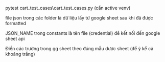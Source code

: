 pytest cart_test_cases\cart_test_cases.py (cần active venv)

file json trong các folder là dữ liệu lấy từ google sheet sau khi đã được formatted

JSON_NAME trong constants là tên file (credential) để kết nối đến google sheet api

Điền các trường trong gg sheet theo đúng mẫu dược sheet (để ý kể cả khoảng trắng)
